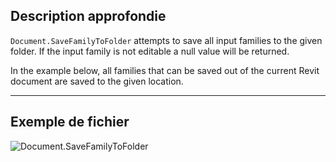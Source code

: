 ## Description approfondie
`Document.SaveFamilyToFolder` attempts to save all input families to the given folder. If the input family is not editable a null value will be returned.

In the example below, all families that can be saved out of the current Revit document are saved to the given location.
___
## Exemple de fichier

![Document.SaveFamilyToFolder](./Revit.Application.Document.SaveFamilyToFolder_img.jpg)
